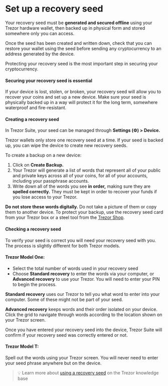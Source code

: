 # Set up a recovery seed

Your recovery seed must be **generated and secured offline** using your Trezor hardware wallet, then backed up in physical form and stored somewhere only you can access.

Once the seed has been created and written down, check that you can restore your wallet using the seed before sending any cryptocurrency to an address generated by the device.

Protecting your recovery seed is the most important step in securing your cryptocurrency.

#### Securing your recovery seed is essential

If your device is lost, stolen, or broken, your recovery seed will allow you to recover your coins and set up a new device. Make sure your seed is physically backed up in a way will protect it for the long term, somewhere waterproof and fire-resistant.

#### Creating a recovery seed

In Trezor Suite, your seed can be managed through **Settings (⚙️) > Device.**

Trezor wallets only store one recovery seed at a time. If your seed is backed up, you can wipe the device to create new recovery seeds.

To create a backup on a new device:

1. Click on **Create Backup.**
2. Your Trezor will generate a list of words that represent all of your public and private keys across all of your coins, for all of your accounts, including your passphrase accounts.
3. Write down all of the words you see **in order,** making sure they are **spelled correctly.** They must be kept in order to recover your funds if you lose access to your Trezor.

**Do not store these words digitally.** Do not take a picture of them or copy them to another device. To protect your backup, use the recovery seed card from your Trezor box or a steel tool from the [Trezor Shop](https://trezor.io/accessories).

#### Checking a recovery seed

To verify your seed is correct you will need your recovery seed with you. The process is slightly different for both Trezor models.

#### Trezor Model One:

* Select the total number of words used in your recovery seed
* Choose **Standard recovery** to enter the words via your computer, or **Advanced recovery** to use your Trezor. You will need to enter your PIN to begin the process.

**Standard recovery** uses our Trezor to tell you what word to enter into your computer. Some of these might not be part of your seed.

**Advanced recovery** keeps words and their order isolated on your device. Click the grid to navigate through words according to the location shown on your Trezor screen.

Once you have entered your recovery seed into the device, Trezor Suite will confirm if your recovery seed was correctly entered or not.

#### Trezor Model T:

Spell out the words using your Trezor screen. You will never need to enter your seed phrase anywhere but on the device.

> 💡 Learn more about [using a recovery seed](https://trezor.io/learn/a/how-to-use-a-recovery-seed) on the Trezor knowledge base
